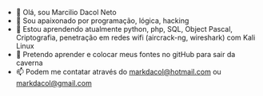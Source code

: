 - 👋 Olá, sou Marcilio Dacol Neto
- 👀 Sou apaixonado por programação, lógica, hacking
- 🌱 Estou aprendendo atualmente python, php, SQL, Object Pascal, Criptografia, penetração em redes wifi (aircrack-ng, wireshark) com Kali Linux
- 💞️ Pretendo aprender e colocar meus fontes no gitHub para sair da caverna
- 📫 Podem me contatar através do markdacol@hotmail.com ou markdacol@gmail.com

<!---
mdacol/mdacol is a ✨ special ✨ repository because its `README.md` (this file) appears on your GitHub profile.
You can click the Preview link to take a look at your changes.
--->
